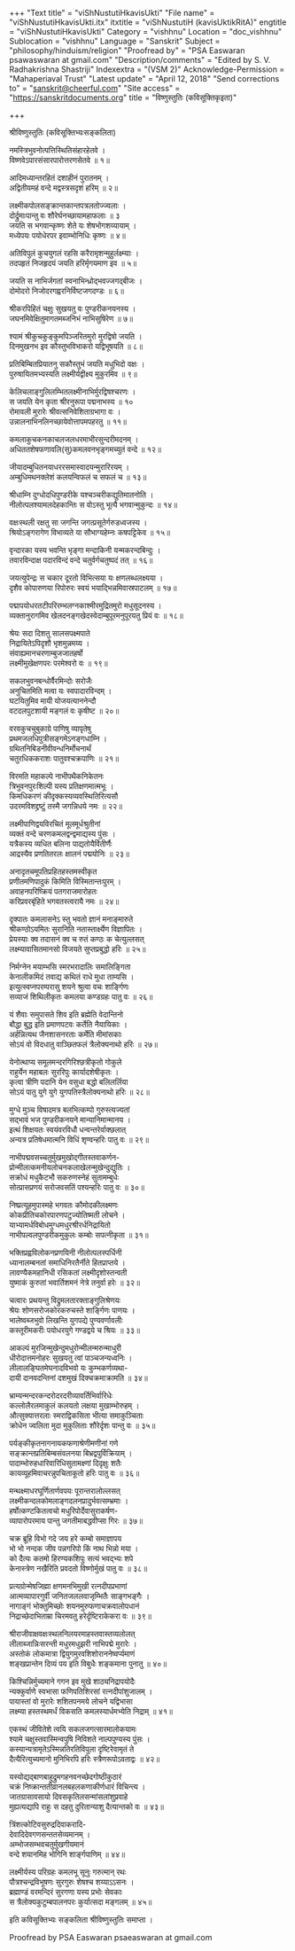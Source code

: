 +++
"Text title" = "viShNustutiHkavisUkti"
"File name" = "viShNustutiHkavisUkti.itx"
itxtitle = "viShNustutiH (kavisUktikRitA)"
engtitle = "viShNustutiHkavisUkti"
Category = "vishhnu"
Location = "doc_vishhnu"
Sublocation = "vishhnu"
Language = "Sanskrit"
Subject = "philosophy/hinduism/religion"
"Proofread by" = "PSA Easwaran psawaswaran at gmail.com"
"Description/comments" = "Edited by S. V. Radhakrishna Shastriji"
Indexextra = "(VSM 2)"
Acknowledge-Permission = "Mahaperiaval Trust"
"Latest update" = "April 12, 2018"
"Send corrections to" = "sanskrit@cheerful.com"
"Site access" = "https://sanskritdocuments.org"
title = "विष्णुस्तुतिः (कविसूक्तिकृइता)"

+++
  
 श्रीविष्णुस्तुतिः (कविसूक्तिभ्यःसङ्कलिता)   
  
नमस्त्रिभुवनोत्पत्तिस्थितिसंहारहेतवे ।  
विष्णवेऽपारसंसारपारोत्तरणसेतवे ॥ १॥  
  
आदिमध्यान्तरहितं दशाहीनं पुरातनम् ।  
अद्वितीयमहं वन्दे मद्वस्त्रसदृशं हरिम् ॥ २॥  
  
लक्ष्मीकपोलसङ्क्रान्तकान्तपत्रलतोज्ज्वलाः ।  
दोर्द्रुमाःपान्तु वः शौरेर्घनच्छायामहाफलाः ॥ ३  
जयति स भगवान्कृष्णः शेते यः शेषभोगशय्यायाम् ।  
मध्येपयः पयोधेरपर इवाम्भोनिधिः कृष्णः ॥ ४॥  
  
अतिविपुलं कुचयुगलं रहसि करैरामृशन्मुहुर्लक्ष्म्याः ।  
तदपहृतं निजहृदयं जयति हरिर्मृगयमाण इव ॥ ५॥  
  
जयति स नाभिर्जगतां स्वनाभिन्ध्रोद्भवज्जगद्बीजः ।  
दोमोदरो निजोदरगह्वरनिर्विष्टजगदण्डः ॥ ६॥  
  
श्रीकरपिहितं चक्षुः सुखयतु वः पुण्डरीकनयनस्य ।  
जघनमिवेक्षितुमागतमब्जनिभं नाभिसुषिरेण ॥ ७॥  
  
श्यामं श्रीकुचकुङ्कुमपिञ्जरितमुरो मुरद्विषो जयति ।  
दिनमुखनभ इव कौस्तुभविभाकरो यद्विभूषयति ॥ ८॥  
  
प्रतिबिम्बितप्रियातनु सकौस्तुभं जयति मधुभिदो वक्षः ।  
पुरुषायितमभ्यस्यति लक्ष्मीर्यद्वीक्ष्य मुकुरमिव ॥ ९॥  
  
केलिचलाङ्गुलिलम्भितलक्ष्मीनाभिर्मुरद्विषश्चरणः ।  
स जयति येन कृता श्रीरनुरूपा पद्मनाभस्य ॥ १०  
रोमावली मुरारेः श्रीवत्सनिवेशिताग्रभागा वः ।  
उन्नालनाभिनलिनच्छायेवोत्तापमपहरतु ॥ ११॥  
  
कमलाकुचकनकाचलजलधरमाभीरसुन्दरीमदनम् ।  
अधिततशेषफणावलि(सु)कमलवनभृङ्गमच्युतं वन्दे ॥ १२॥  
  
जीयादम्बुधितनयाधररसमास्वादयन्मुरारिरयम् ।  
अम्बुधिमथनक्लेशं कलयन्विफलं च सफलं च ॥ १३॥  
  
श्रीधाम्नि दुग्धोदधिपुण्डरीके यश्चञ्चरीकद्युतिमातनोति ।  
नीलोत्पलश्यामलदेहकान्तिः स वोऽस्तु भूत्यै भगवान्मुकुन्दः ॥ १४॥  
  
वक्षःस्थली रक्षतु सा जगन्ति जगत्प्रसूतेर्गरुडध्वजस्य ।  
श्रियोऽङ्गरागेण विभाव्यते या सौभाग्यहेम्नः कषपट्टिकेव ॥ १५॥  
  
वृन्दारका यस्य भवन्ति भृङ्गा मन्दाकिनी यन्मकरन्दबिन्दुः ।  
तवारविन्दाक्ष पदारविन्दं वन्दे चतुर्वर्गचतुष्पदं तत् ॥ १६॥  
  
जयत्युपेन्द्रः स चकार दूरतो विभित्सया यः क्षणलब्धलक्ष्यया ।  
दृशैव कोपारुणया रिपोरुरः स्वयं भयाद्भिन्नमिवास्रपाटलम् ॥ १७॥  
  
पद्मापयोधरतटीपरिरम्भलग्नकाश्मीरमुद्रितमुरो मधुसूदनस्य ।  
व्यक्तानुरागमिव खेलदनङ्गखेदस्वेदाम्बुपूरमनुपूरयतु प्रियं वः ॥ १८॥  
  
श्रेयः सदा दिशतु सालसपक्ष्मपाते  
निद्रायितेऽपिदृशौ भृशमुन्नमय्य ।  
संवाह्यमानचरणाम्बुजजातहर्षो  
लक्ष्मीमुखेक्षणपरः परमेश्वरो वः ॥ १९॥  
  
सकलभुवनबन्धोर्वैरमिन्दोः सरोजैः  
अनुचितमिति मत्वा यः स्वपादारविन्दम् ।  
घटयितुमिव मायी योजयत्याननेन्दौ  
वटदलपुटशायी मङ्गलं वः कृषीष्ट ॥ २०॥  
  
वरवकुचचुबुकाग्रे पाणिषु व्यापृतेषु  
प्रथमजलधिपुत्रीसङ्गमेऽनङ्गधाम्नि ।  
ग्रथितनिबिडनीवीवन्धनिर्मोचनार्थं  
चतुरधिककराशः पातुवश्चक्रपाणिः ॥ २१॥  
  
विरमति महाकल्पे नाभीपथैकनिकेतनः  
त्रिभुवनपुरःशिल्पी यस्य प्रतिक्षणमात्मभूः ।  
किमधिकरणं कीदृक्कस्यव्यवस्थितिरित्यसौ  
उदरमविशद्द्रष्टुं तस्मै जगन्निधये नमः ॥ २२॥  
  
लक्ष्मीपाणिद्वयविरचितं मूलमूर्धश्रुतीनां  
व्यक्तं वन्दे चरणकमलद्वन्द्वमाद्यस्य पुंसः ।  
यत्रैकस्य व्यधित बलिना पाद्यतोयैर्वितीर्णैः  
आद्रस्यैव प्रणतितरलः क्षालनं पद्मयोनिः ॥ २३॥  
  
अनादृतचमूपतिप्रहितहस्तमस्वीकृत  
प्रणीतमणिपादुकं किमिति विस्मितान्तःपुरम् ।  
अवाहनपरिष्क्रियं पतगराजमारोहतः  
करिप्रवरबृंहिते भगवतस्त्वरायै नमः ॥ २४॥  
  
दृक्पातः कमलासनेऽ स्तु भवतो ज्ञानं मनाङ्मारुते  
श्रीकण्ठोऽयमितः सुरानिति नतास्तार्क्ष्येण विज्ञापितः ।  
प्रेयस्याः क्व तदासनं क्व च रुतं कण्ठः क चेत्युल्लसत्  
लक्ष्म्यावासितमानसो विजयते सुप्तप्रबुद्धो हरिः ॥ २५॥  
  
निर्मग्नेन मयाम्भसि स्मरभरादालिः समालिङ्गिता  
केनालीकमिदं तवाद्य कथितं राधे मुधा ताम्यसि ।  
इत्युत्स्वप्नपरम्परासु शयने श्रुत्वा वचः शार्ङ्गिणः  
सव्याजं शिथिलीकृतः कमलया कण्डग्रहः पातु वः ॥ २६॥  
  
यं शैवाः समुपासते शिव इति ब्रह्मेति वेदान्तिनो  
बौद्धा बुद्ध इति प्रमाणपटवः कर्तेति नैयायिकाः ।  
अर्हन्नित्यथ जैनशासनरताः कर्मेति मीमांसकाः  
सोऽयं वो विदधातु वाञ्छितफलं त्रैलोक्यनाथो हरिः ॥ २७॥  
  
येनोत्थाप्य समूलमन्दरगिरिश्छत्रीकृतो गोकुले  
राहुर्येन महाबलः सुररिपुः कार्यादशेषीकृतः ।  
कृत्वा त्रीणि पदानि येन वसुधा बद्धो बलिलर्लिया  
सोऽयं पातु युगे युगे युगपतिस्त्रैलोक्यनाथो हरिः ॥ २८॥  
  
मुग्धे मुञ्च विषादमत्र बलभित्कम्पो गुरुस्त्यज्यतां  
सद्भावं भज पुण्डरीकनयने मान्यानिमान्मानय ।  
इत्थं शिक्षयतः स्वयंवरविधौ धन्वन्तरेर्वाक्छलात्  
अन्यत्र प्रतिषेधमात्मनि विधिं श‍ृण्वन्हरिः पातु वः ॥ २९॥  
  
नाभीपद्मवसच्चतुर्मुखमुखोद्गीतस्तवाकर्णन-  
प्रोन्मीलत्कमनीयलोचनकलाखेलन्मुखेन्दुद्युतिः ।  
सक्रोधं मधुकैटभौ सकरुणस्नेहं सुतामम्बुधेः  
सोत्प्रासप्रणयं सरोजवसतिं पश्यन्हरिः पातु वः ॥ ३०॥  
  
निष्प्रत्यूहमुपास्महे भगवतः कौमोदकीलक्ष्मणः  
कोकप्रीतिचकोरपारणपटुज्योतिष्मती लोचने ।  
याभ्यामर्धविबोधमुग्धमधुरश्रीरर्धनिद्रायितो  
नाभीपल्वलपुण्डरीकमुकुलः कम्बोः सपत्नीकृता ॥ ३१॥  
  
भक्तिप्रह्वविलोकनप्रणयिनी नीलोत्पलस्पर्धिनी  
ध्यानालम्बनतां समाधिनिरतैर्नीते हितप्राप्तये ।  
लावण्यैकमहानिधी रसिकतां लक्ष्मीदृशोस्तन्वती  
युष्माकं कुरुतां भवार्तिशमनं नेत्रे तनुर्वा हरेः ॥ ३२॥  
  
चत्वारः प्रथयन्तु विद्रुमलतारक्ताङ्गुलिश्रेणयः  
श्रेयः शोणसरोजकोरकरुचस्ते शार्ङ्गिणः पाणयः ।  
भालेष्वब्जभुवो लिखन्ति युगपद्ये पुण्यवर्णावलीः  
कस्तूरीमकरीः पयोधरयुगे गण्डद्वये च श्रियः ॥ ३३॥  
  
आकल्पं मुरजिन्मुखेन्दुमधुरोन्मीलन्मरुन्माधुरी  
धीरोदात्तमनोहरः सुखयतु त्वां पाञ्चजन्यध्वनिः ।  
लीलालङ्घितमेघनादविभवो यः कुम्भकर्णव्यथा-  
दायी दानवदन्तिनां दशमुखं दिक्चक्रमाक्रामति ॥ ३४॥  
  
भ्राम्यन्मन्दरकन्दरोदरदरीव्यावर्तिभिर्वारिधेः  
कल्लोलैरलमाकुलं कलयतो लक्षया मुखाम्भोरुहम् ।  
औत्सुक्यात्तरलाः स्मराद्विकसिता भीत्या समाकुञ्चिताः  
क्रोधेन ज्वलिता मुदा मुकुलिताः शौरेर्दृशः पान्तु वः ॥ ३५॥  
  
पर्यङ्कीकृतनागनायकफणाश्रेणीमणीनां गणे  
सङ्क्रान्तप्रतिबिम्बसंवलनया बिभ्रद्वपुर्विक्रियाम् ।  
पादाम्भोरुहधारिवारिधिसुतामक्ष्णां दिदृक्षुः शतैः  
कायव्यूहमिवाचरन्नुपचिताकूतो हरिः पातु वः ॥ ३६॥  
  
मन्थक्ष्माधरघूर्णितार्णवपयः पूरान्तरालोल्लसत्  
लक्ष्मीकन्दलकोमलाङ्गदलनप्रादुर्भवत्सम्भ्रमाः ।  
हर्षोत्कण्टकितत्वचो मधुरिपोर्देवासुराकर्षण-  
व्यापारोपरमाय पान्तु जगतीमाबद्धवीप्सा गिरः ॥ ३७॥  
  
चक्र ब्रूहि विभो गदे जय हरे कम्बो समाज्ञापय  
भो भो नन्दक जीव पन्नगरिपो किं नाथ भिन्नो मया ।  
को दैत्यः कतमो हिरण्यकशिपुः सत्यं भवद्भ्यः शपे  
केनास्त्रेण नखैरिति प्रवदतो विष्णोर्मुखं पातु वः ॥ ३८॥  
  
प्रत्यग्रोन्मेषजिह्मा क्षणमनभिमुखी रत्नदीपप्रभाणां  
आत्मव्यापारगुर्वी जनितजललवाजृम्भितैः साङ्गभङ्गैः ।  
नागाङ्गं भोक्तुमिच्छोः शयनमुरुफणाचक्रवालोपधानं  
निद्राच्छेदाभिताम्रा चिरमवतु हरेर्दृष्टिराकेकरा वः ॥ ३९॥  
  
श्रीराजीवाक्षवक्षःस्थलनिलयरमाहस्तवास्तव्यलोलत्  
लीलाब्जान्निःसरन्ती मधुरमधुझरी नाभिपद्मे मुरारेः ।  
अस्तोकं लोकमात्रा द्वियुगमुरवशिशोराननेष्वर्प्यमाणं  
शङ्खप्रान्तेन दिव्यं पय इति विबुधैः शङ्कमाना पुनातु ॥ ४०॥  
  
किश्चिन्निर्मुच्यमाने गगन इव मुखे शाठ्यनिद्रापयोदैः  
न्यक्कुर्वाणे स्वभासा फणिपतिशिरसां रत्नदीपांशुजालम् ।  
पायास्तां वो मुरारेः शशितपनमये लोचने यद्विभासा  
लक्ष्म्या हस्तस्थमर्धं विकसति कमलस्यार्धमभ्येति निद्राम् ॥ ४१॥  
  
एकस्थं जीवितेशे त्वयि सकलजगत्सारमालोकयामः  
श्यामे चक्षुस्तवास्मिन्वपुषि निविशते नाल्पपुण्यस्य पुंसः ।  
कस्यान्यत्रामृतेऽस्मिन्नतिरतिविपुला दृष्टिरेवामृतं ते  
दैत्यैरित्युच्यमानो मुनिभिरपि हरिः स्त्रैणरूपोऽवताद्वः ॥ ४२॥  
  
यस्योद्यद्बाणबाहुद्रुमगहनवनच्छेदगोष्ठीकुठारं  
चक्रं निष्क्रान्ततीव्रानलबहलकणाकीर्णधारं विचिन्त्य ।  
जातग्रासावसायो दिवसकृतिलसन्मांसलांशुप्रवाहे  
मुह्यत्यद्यापि राहुः स दहतु दुरितान्याशु दैत्यान्तको वः ॥ ४३॥  
  
त्रिंशत्कोटिवसुरुद्रदिवाकरादि-  
देवादिदेवगणसन्ततसेव्यमानम् ।  
अम्भोजसम्भवचतुर्मुखगीयमानं  
वन्दे शयानमिह भोगिनि शार्ङ्गपाणिम् ॥ ४४॥  
  
लक्ष्मीर्यस्य परिग्रहः कमलभू सूनुः गरुत्मान् रथः  
पौत्रश्चन्द्रविभूषणः सुरगुरुः शेषश्च शय्याऽऽसनः ।  
ब्रह्माण्डं वरमन्दिरं सुरगणा यस्य प्रभोः सेवकाः  
स त्रैलोक्यकुटुम्बपालनपरः कुर्यात्सदा मङ्गलम् ॥ ४५॥  
  
इति कविसूक्तिभ्यः सङ्कलिता श्रीविष्णुस्तुतिः समाप्ता ।  
  
  
Proofread by PSA Easwaran psaeaswaran at gmail.com  
  
